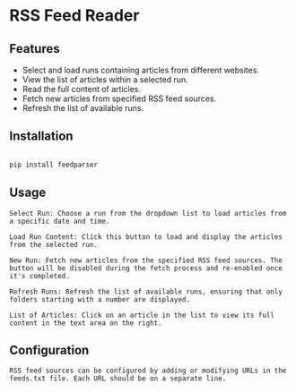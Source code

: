 # RSS Feed Reader

## Features

- Select and load runs containing articles from different websites.
- View the list of articles within a selected run.
- Read the full content of articles.
- Fetch new articles from specified RSS feed sources.
- Refresh the list of available runs.

## Installation

   ```bash

   pip install feedparser
   ```

## Usage

    Select Run: Choose a run from the dropdown list to load articles from a specific date and time.

    Load Run Content: Click this button to load and display the articles from the selected run.

    New Run: Fetch new articles from the specified RSS feed sources. The button will be disabled during the fetch process and re-enabled once it's completed.

    Refresh Runs: Refresh the list of available runs, ensuring that only folders starting with a number are displayed.

    List of Articles: Click on an article in the list to view its full content in the text area on the right.

## Configuration

    RSS feed sources can be configured by adding or modifying URLs in the feeds.txt file. Each URL should be on a separate line.
